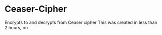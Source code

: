 # Ceaser-Cipher
Encrypts to and decrypts from Ceaser cipher
This was created in less than 2 hours, on 
